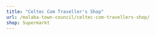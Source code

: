 ```yaml
---
title: "Celtec Com Traveller's Shop"
url: /malaba-town-council/celtec-com-travellers-shop/
shop: Supermarkt
---
```

